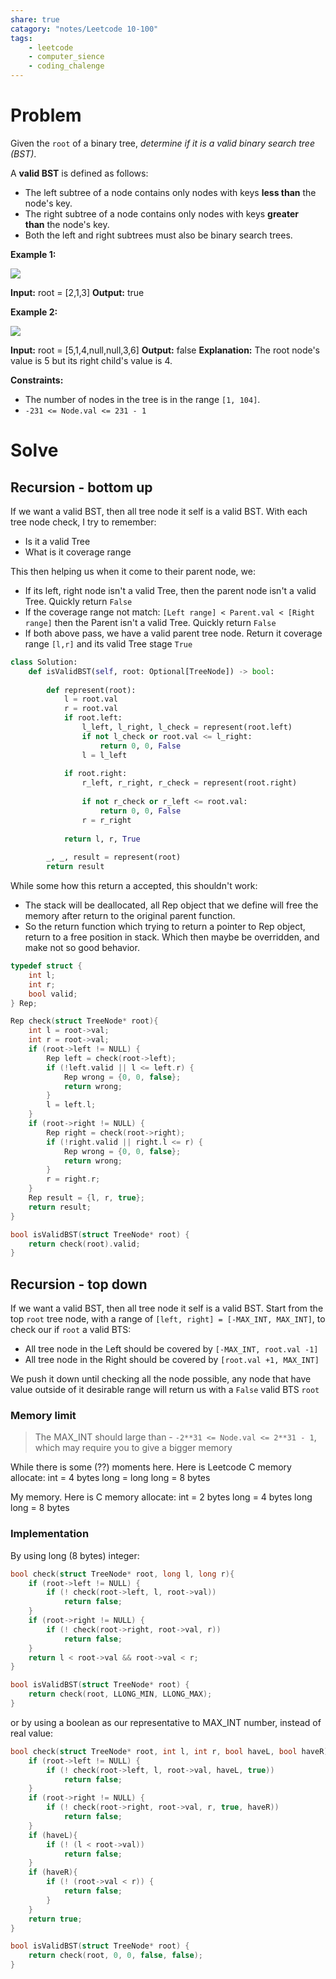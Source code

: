 ```yaml
---
share: true
catagory: "notes/Leetcode 10-100"
tags:
    - leetcode
    - computer_sience
    - coding_chalenge
---
```


# Problem

Given the `root` of a binary tree, _determine if it is a valid binary search tree (BST)_.

A **valid BST** is defined as follows:

- The left subtree of a node contains only nodes with keys **less than** the node's key.
- The right subtree of a node contains only nodes with keys **greater than** the node's key.
- Both the left and right subtrees must also be binary search trees.

**Example 1:**

![](https://assets.leetcode.com/uploads/2020/12/01/tree1.jpg)

**Input:** root = [2,1,3]
**Output:** true

**Example 2:**

![](https://assets.leetcode.com/uploads/2020/12/01/tree2.jpg)

**Input:** root = [5,1,4,null,null,3,6]
**Output:** false
**Explanation:** The root node's value is 5 but its right child's value is 4.

**Constraints:**

- The number of nodes in the tree is in the range `[1, 104]`.
- `-231 <= Node.val <= 231 - 1`

# Solve

## Recursion - bottom up
If we want a valid BST, then all tree node it self is a valid BST. With each tree node check, I try to remember:
- Is it a valid Tree
- What is it coverage range

This then helping us when it come to their parent node, we:
- If its left, right node isn't a valid Tree, then the parent node isn't a valid Tree. Quickly return `False`
- If the coverage range not match:   `[Left range] < Parent.val < [Right range]` then the Parent isn't a valid Tree. Quickly return `False`
- If both above pass, we have a valid parent tree node. Return it coverage range `[l,r]` and its valid Tree stage `True`

```python
class Solution:
    def isValidBST(self, root: Optional[TreeNode]) -> bool:
        
        def represent(root):
            l = root.val
            r = root.val
            if root.left:
                l_left, l_right, l_check = represent(root.left)
                if not l_check or root.val <= l_right:
                    return 0, 0, False
                l = l_left
                
            if root.right:
                r_left, r_right, r_check = represent(root.right)
                
                if not r_check or r_left <= root.val:
                    return 0, 0, False
                r = r_right
                
            return l, r, True
        
        _, _, result = represent(root)
        return result
```

While some how this return a accepted, this shouldn't work:
- The stack will be deallocated, all Rep object that we define will free the memory after return to the original parent function.
- So the return function which trying to return a pointer to Rep object, return to a free position in stack. Which then maybe be overridden, and make not so good behavior. 
```c
typedef struct {
    int l;
    int r;
    bool valid;
} Rep;

Rep check(struct TreeNode* root){
    int l = root->val;
    int r = root->val;
    if (root->left != NULL) {
        Rep left = check(root->left);
        if (!left.valid || l <= left.r) {
            Rep wrong = {0, 0, false};
            return wrong;
        }
        l = left.l;
    }
    if (root->right != NULL) {
        Rep right = check(root->right);
        if (!right.valid || right.l <= r) {
            Rep wrong = {0, 0, false};
            return wrong;
        }
        r = right.r;
    }
    Rep result = {l, r, true};
    return result;
}

bool isValidBST(struct TreeNode* root) {
    return check(root).valid;
}
```

## Recursion - top down

If we want a valid BST, then all tree node it self is a valid BST. Start from the top `root` tree node, with a range of `[left, right] = [-MAX_INT, MAX_INT]`, to check our if `root` a valid BTS:
- All tree node in the Left should be covered by `[-MAX_INT, root.val -1] `
- All tree node in the Right should be covered by `[root.val +1, MAX_INT]`

We push it down until checking all the node possible, any node that have value outside of it desirable range will return us with a `False` valid BTS `root`


### Memory limit

> The MAX_INT should large than - `-2**31 <= Node.val <= 2**31 - 1`, which may require you to give a bigger memory

While there is some (??) moments here.  Here is Leetcode C memory allocate:
int = 4 bytes
long = long long = 8 bytes

My memory. Here is C memory allocate:
int = 2 bytes
long = 4 bytes
long long = 8 bytes

### Implementation
By using long (8 bytes) integer:

```c
bool check(struct TreeNode* root, long l, long r){
    if (root->left != NULL) {
        if (! check(root->left, l, root->val))
            return false;
    }
    if (root->right != NULL) {
        if (! check(root->right, root->val, r))
            return false;
    }
    return l < root->val && root->val < r;
}

bool isValidBST(struct TreeNode* root) {
    return check(root, LLONG_MIN, LLONG_MAX);
}
```

or by using a boolean as our representative to MAX_INT number, instead of real value: 
```c
bool check(struct TreeNode* root, int l, int r, bool haveL, bool haveR){
    if (root->left != NULL) {
        if (! check(root->left, l, root->val, haveL, true))
            return false;
    }
    if (root->right != NULL) {
        if (! check(root->right, root->val, r, true, haveR))
            return false;
    }
    if (haveL){
        if (! (l < root->val))
            return false; 
    }
    if (haveR){
        if (! (root->val < r)) {
            return false;
        }
    }
    return true;
}

bool isValidBST(struct TreeNode* root) {
    return check(root, 0, 0, false, false);
}
```
